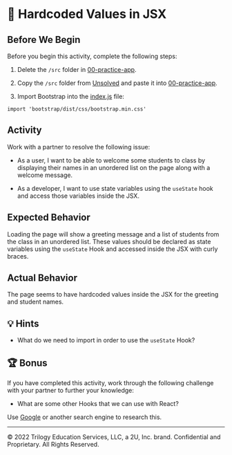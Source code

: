# 🐛 Hardcoded Values in JSX

## Before We Begin

Before you begin this activity, complete the following steps:

1. Delete the `/src` folder in [00-practice-app](../00-practice-app/).

2. Copy the `/src` folder from [Unsolved](./Unsolved/src/) and paste it into [00-practice-app](../00-practice-app/).

3. Import Bootstrap into the [index.js](./Unsolved/src/index.js) file:

  `import 'bootstrap/dist/css/bootstrap.min.css'`

## Activity

Work with a partner to resolve the following issue:

* As a user, I want to be able to welcome some students to class by displaying their names in an unordered list on the page along with a welcome message.

* As a developer, I want to use state variables using the `useState` hook and access those variables inside the JSX.

## Expected Behavior

Loading the page will show a greeting message and a list of students from the class in an unordered list. These values should be declared as state variables using the `useState` Hook and accessed inside the JSX with curly braces.

## Actual Behavior

The page seems to have hardcoded values inside the JSX for the greeting and student names.

## 💡 Hints

* What do we need to import in order to use the `useState` Hook?

## 🏆 Bonus

If you have completed this activity, work through the following challenge with your partner to further your knowledge:

* What are some other Hooks that we can use with React?

Use [Google](https://www.google.com) or another search engine to research this.

---
© 2022 Trilogy Education Services, LLC, a 2U, Inc. brand. Confidential and Proprietary. All Rights Reserved.
